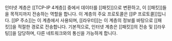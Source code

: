 인터넷 계층은 [[TCP-IP 4계층]] 중에서 데이터를 [[패킷]]으로 변환하고, 이 [[패킷]]들을 목적지까지 전송하는 역할을 합니다. 이 계층의 주요 프로토콜은 [[IP 프로토콜]]입니다. [[IP 주소]]는 이 계층에서 사용되며, [[라우터]]는 이 계층의 정보를 바탕으로 [[패킷]]을 적절한 경로로 전송합니다. 기본적으로, 인터넷 계층은 [[패킷]]의 전송 및 [[라우팅]]을 담당하며, 다른 네트워크와의 통신을 가능하게 합니다.